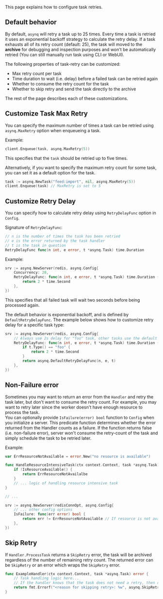 This page explains how to configure task retries.

## Default behavior

By default, `asynq` will retry a task up to 25 times. Every time a task is retried it uses an exponential backoff strategy to calculate the retry delay. 
If a task exhausts all of its retry count (default: 25), the task will moved to the **archive** for debugging and inspection purposes and won't be automatically retried (You can still manually run task using CLI or WebUI).

The following properties of task-retry can be customized:
- Max retry count per task
- Time duration to wait (i.e. delay) before a failed task can be retried again
- Whether to consume the retry count for the task
- Whether to skip retry and send the task directly to the archive

The rest of the page describes each of these customizations.

## Customize Task Max Retry

You can specify the maximum number of times a task can be retried using `asynq.MaxRetry` option when enqueueing a task.

Example:
```go
client.Enqueue(task, asynq.MaxRetry(5))
```
This specifies that the `task` should be retried up to five times.

Alternatively, if you want to specify the maximum retry count for some task, you can set it as a default option for the task.

```go
task := asynq.NewTask("feed:import", nil, asynq.MaxRetry(5))
client.Enqueue(task) // MaxRetry is set to 5
```


## Customize Retry Delay

You can specify how to calculate retry delay using `RetryDelayFunc` option in `Config`.

Signature of `RetryDelayFunc`:

```go
// n is the number of times the task has been retried
// e is the error returned by the task handler
// t is the task in question
RetryDelayFunc func(n int, e error, t *asynq.Task) time.Duration
```

Example:
```go
srv := asynq.NewServer(redis, asynq.Config{
    Concurrency: 20,
    RetryDelayFunc: func(n int, e error, t *asynq.Task) time.Duration {
        return 2 * time.Second
    },
})
```

This specifies that all failed task will wait two seconds before being processed again.

The default behavior is exponential backoff, and is defined by `DefaultRetryDelayFunc`.
The example below shows how to customize retry delay for a specific task type:

```go
srv := asynq.NewServer(redis, asynq.Config{
    // Always use 2s delay for "foo" task, other tasks use the default behavior.
    RetryDelayFunc: func(n int, e error, t *asynq.Task) time.Duration {
        if t.Type() == "foo" {
            return 2 * time.Second 
        }
        return asynq.DefaultRetryDelayFunc(n, e, t) 
    },
})
``` 

## Non-Failure error

Sometimes you may want to return an error from the `Handler` and retry the task later, but don't want to consume the retry count. For example, you may want to retry later since the worker doesn't have enough resource to process the task.  
You can optionally provide `IsFailure(error) bool` function to `Config` when you initialize a server. This predicate function determines whether the error returned from the Handler counts as a failure. If the function returns false (i.e. non-failure error), server won't consume the retry-count of the task and simply schedule the task to be retried later.

Example:

```go
var ErrResourceNotAvailable = error.New("no resource is available")

func HandleResourceIntensiveTask(ctx context.Context, task *asynq.Task) error {
    if !IsResourceAvailable() {
        return ErrResourceNotAvailalbe
    }
    // ... logic of handling resource intensive task
}

// ...

srv := asynq.NewServer(redisConnOpt, asynq.Config{
    // ... other config options
    IsFailure: func(err error) bool {
        return err != ErrResourceNotAvailable // If resource is not available, it's a non-failure error
    },
})
```

## Skip Retry

If `Handler.ProcessTask` returns a `SkipRetry` error, the task will be archived regardless of the number of remaining retry count.
The returned error can be `SkipRetry` or an error which wraps the `SkipRetry` error.

```go
func ExampleHandler(ctx context.Context, task *asynq.Task) error {
    // Task handling logic here...
    // If the handler knows that the task does not need a retry, then return SkipRetry
    return fmt.Errorf("<reason for skipping retry>: %w", asynq.SkipRetry)
}
```